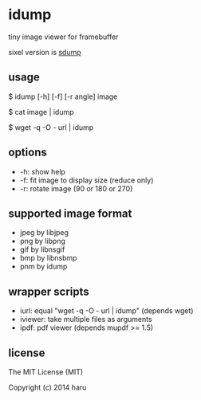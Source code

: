 # idump

tiny image viewer for framebuffer

sixel version is [sdump](https://github.com/uobikiemukot/sdump)

## usage

 $ idump [-h] [-f] [-r angle] image

 $ cat image | idump

 $ wget -q -O - url | idump

## options

-	-h: show help
-	-f: fit image to display size (reduce only)
-	-r: rotate image (90 or 180 or 270)

## supported image format

-	jpeg by libjpeg
-	png by libpng
-	gif by libnsgif
-	bmp by libnsbmp
-	pnm by idump

## wrapper scripts

-   iurl: equal "wget -q -O - url | idump" (depends wget)
-   iviewer: take multiple files as arguments
-   ipdf: pdf viewer (depends mupdf >= 1.5)

## license

The MIT License (MIT)

Copyright (c) 2014 haru <uobikiemukot at gmail dot com>
